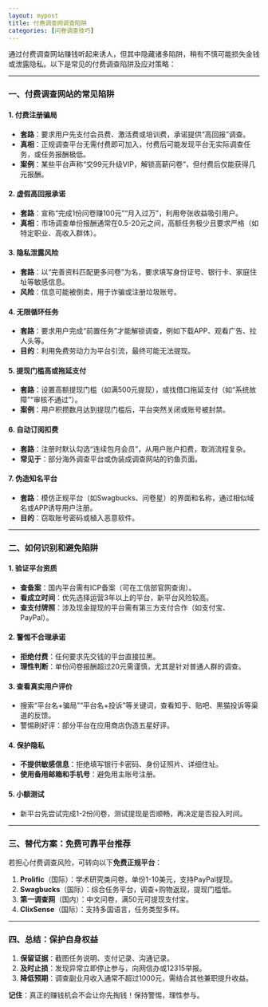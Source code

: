 ```yaml
---
layout: mypost
title: 付费调查网调查陷阱
categories: [问卷调查技巧]
---
```


 通过付费调查网站赚钱听起来诱人，但其中隐藏诸多陷阱，稍有不慎可能损失金钱或泄露隐私。以下是常见的付费调查陷阱及应对策略：

---

### **一、付费调查网站的常见陷阱**

#### **1. 付费注册骗局**
   - **套路**：要求用户先支付会员费、激活费或培训费，承诺提供“高回报”调查。
   - **真相**：正规调查平台无需付费即可加入，付费后可能发现平台无实际调查任务，或任务报酬极低。
   - **案例**：某些平台声称“交99元升级VIP，解锁高薪问卷”，但付费后仅能获得几元报酬。

#### **2. 虚假高回报承诺**
   - **套路**：宣称“完成1份问卷赚100元”“月入过万”，利用夸张收益吸引用户。
   - **真相**：市场调查单份报酬通常在0.5-20元之间，高额任务极少且要求严格（如特定职业、高收入群体）。

#### **3. 隐私泄露风险**
   - **套路**：以“完善资料匹配更多问卷”为名，要求填写身份证号、银行卡、家庭住址等敏感信息。
   - **风险**：信息可能被倒卖，用于诈骗或注册垃圾账号。

#### **4. 无限循环任务**
   - **套路**：要求用户完成“前置任务”才能解锁调查，例如下载APP、观看广告、拉人头等。
   - **目的**：利用免费劳动力为平台引流，最终可能无法提现。

#### **5. 提现门槛高或拖延支付**
   - **套路**：设置高额提现门槛（如满500元提现），或找借口拖延支付（如“系统故障”“审核不通过”）。
   - **案例**：用户积攒数月达到提现门槛后，平台突然关闭或账号被封禁。

#### **6. 自动订阅扣费**
   - **套路**：注册时默认勾选“连续包月会员”，从用户账户扣费，取消流程复杂。
   - **常见于**：部分海外调查平台或伪装成调查网站的钓鱼页面。

#### **7. 伪造知名平台**
   - **套路**：模仿正规平台（如Swagbucks、问卷星）的界面和名称，通过相似域名或APP诱导用户注册。
   - **目的**：窃取账号密码或植入恶意软件。

---

### **二、如何识别和避免陷阱**

#### **1. 验证平台资质**
   - **查备案**：国内平台需有ICP备案（可在工信部官网查询）。
   - **看成立时间**：优先选择运营3年以上的平台，新平台风险较高。
   - **查支付牌照**：涉及现金提现的平台需有第三方支付合作（如支付宝、PayPal）。

#### **2. 警惕不合理承诺**
   - **拒绝付费**：任何要求先交钱的平台直接拉黑。
   - **理性判断**：单份问卷报酬超过20元需谨慎，尤其是针对普通人群的调查。

#### **3. 查看真实用户评价**
   - 搜索“平台名+骗局”“平台名+投诉”等关键词，查看知乎、贴吧、黑猫投诉等渠道的反馈。
   - 警惕刷好评：部分平台在应用商店伪造五星好评。

#### **4. 保护隐私**
   - **不提供敏感信息**：拒绝填写银行卡密码、身份证照片、详细住址。
   - **使用备用邮箱和手机号**：避免用主账号注册。

#### **5. 小额测试**
   - 新平台先尝试完成1-2份问卷，测试提现是否顺畅，再决定是否投入时间。

---

### **三、替代方案：免费可靠平台推荐**
若担心付费调查风险，可转向以下**免费正规平台**：
1. **Prolific**（国际）：学术研究类问卷，单份1-10美元，支持PayPal提现。
2. **Swagbucks**（国际）：综合任务平台，调查+购物返现，提现门槛低。
3. **第一调查网**（国内）：中文问卷，满50元可提现支付宝。
4. **ClixSense**（国际）：支持多国语言，任务类型多样。

---

### **四、总结：保护自身权益**
1. **保留证据**：截图任务说明、支付记录、沟通记录。
2. **及时止损**：发现异常立即停止参与，向网信办或12315举报。
3. **降低预期**：调查副业月收入通常不超过1000元，需结合其他兼职提升收益。

**记住**：真正的赚钱机会不会让你先掏钱！保持警惕，理性参与。
